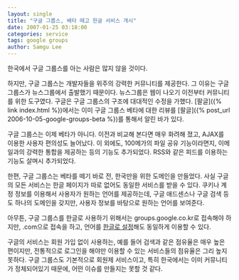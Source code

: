 ```yaml
---
layout: single
title: "구글 그룹스, 베타 떼고 한글 서비스 개시"
date: 2007-01-25 03:18:00
categories: service
tags: google groups
author: Samgu Lee
---
```


한국에서 구글 그룹스를 아는 사람은 많지 않을 것이다.

하지만, 구글 그룹스는 개발자들을 위주의 강력한 커뮤니티를 제공한다. 그 이유는 구글 그룹스가 뉴스그룹에서 출발했기 때문이다. 뉴스그룹은 웹이 나오기 이전부터 커뮤니티를 위한 도구였다. 구글은 구글 그룹스의 구조에 대대적인 수정을 가했다. [팔글]({% link index.html %})에서는 이미 구글 그룹스 베타에 대한 리뷰를 [팔글]({% post_url 2006-10-05-google-groups-beta %})를 통해서 알린 바가 있다.

구글 그룹스는 이제 베타가 아니다. 이전과 비교해 본다면 매우 화려해 졌고, AJAX를 이용한 사용자 편의성도 늘어났다. 이 외에도, 100메가의 파일 공유 기능이라면지, 이메일과의 강력한 통합을 제공하는 등의 기능도 추가되었다. RSS와 같은 피드를 이용하는 기능도 살며시 추가되었다.

한편, 구글 그룹스는 베타를 떼기 바로 전, 한국만을 위한 도메인을 만들었다. 사실 구글의 모든 서비스는 한글 페이지가 따로 없어도 동일한 서비스를 받을 수 있다. 쿠키나 계정 정보를 이용해서 사용자가 원하는 언어를 제공하는데, 구글 애드센스나 구글 검색 등도 하나의 도메인을 갖지만, 사용자 정보를 바탕으로 원하는 언어를 보여준다.

아무튼, 구글 그룹스를 한글로 사용하기 위해서는 groups.google.co.kr로 접속해야 하지만, .com으로 접속을 하고, 언어를 [한글로 설정](http://groups.google.com/?hl=ko)해도 동일하게 이용할 수 있다.

구글의 서비스는 회원 가입 없이 사용하는, 예를 들어 검색과 같은 점유율은 매우 높은 편이지만, 전통적으로 로그인을 해야만 이용할 수 있는 서비스들의 점유율은 그리 높지 못하다. 구글 그룹스도 기본적으로 회원제 서비스이고, 특히 한국에서는 이미 커뮤니티가 정체되어있기 때문에, 어떤 이슈를 만들지는 못할 것 같다.
